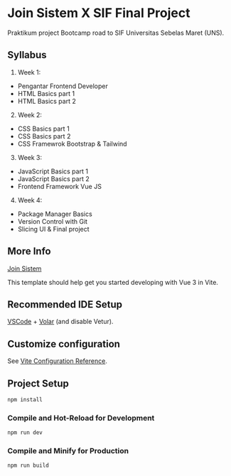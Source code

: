 # Join Sistem X SIF Final Project

Praktikum project Bootcamp road to SIF Universitas Sebelas Maret (UNS). 

## Syllabus
1. Week 1:
  - Pengantar Frontend Developer
  - HTML Basics part 1
  - HTML Basics part 2

2. Week 2: 
  - CSS Basics part 1
  - CSS Basics part 2
  - CSS Framewrok Bootstrap & Tailwind

3. Week 3: 
  - JavaScript Basics part 1
  - JavaScript Basics part 2
  - Frontend Framework Vue JS

4. Week 4: 
  - Package Manager Basics
  - Version Control with Git
  - Slicing UI & Final project

## More Info
[Join Sistem](https://joinsistem.com/)

This template should help get you started developing with Vue 3 in Vite.

## Recommended IDE Setup

[VSCode](https://code.visualstudio.com/) + [Volar](https://marketplace.visualstudio.com/items?itemName=Vue.volar) (and disable Vetur).

## Customize configuration

See [Vite Configuration Reference](https://vitejs.dev/config/).

## Project Setup

```sh
npm install
```

### Compile and Hot-Reload for Development

```sh
npm run dev
```

### Compile and Minify for Production

```sh
npm run build
```
